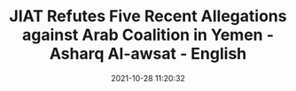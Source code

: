 ---
"title": "JIAT Refutes Five Recent Allegations against Arab Coalition in Yemen - Asharq Al-awsat - English"
"date": "2021-10-28 11:20:32"
"feed_name": "GOOGLENEWSCONSTRUCTION"
"feed_website": "https://news.google.com/search?q=construction%2Bincident&hl=en-US&gl=US&ceid=US:en"
"feed_rss": "https://news.google.com/rss/search?q=construction%2Bincident&hl=en-US&gl=US&ceid=US:en"
"link": "https://english.aawsat.com/home/article/3271946/jiat-refutes-five-recent-allegations-against-arab-coalition-yemen"
"source": "{'href': 'https://english.aawsat.com', 'title': 'Asharq Al-awsat - English'}"
"file": "_posts/2021-1-1-d087f0e8eaddd919b01acd25e4f1c81e84c52b60.md"
"accident": "0"
"drilling": "0"
"dead": "0"
"injured": "0"
"arrested": "0"
"place": "unknown place"
"where": "unknown site"
"causes": "unknown"
"place_uri": "unknown place"
---